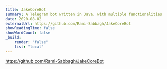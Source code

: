 ```yaml
---
title: JakeCoreBot
summary: A Telegram bot written in Java, with multiple functionalities as requested by my friends.
date: 2020-08-02
externalUrl: https://github.com/Rami-Sabbagh/JakeCoreBot
showReadingTime: false
showWordCount: false
_build:
    render: "false"
    list: "local"
---
```


https://github.com/Rami-Sabbagh/JakeCoreBot
